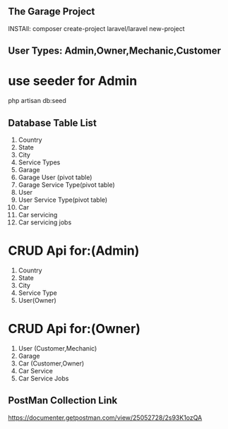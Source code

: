 ## The Garage Project 

INSTAll:  composer create-project laravel/laravel new-project

## User Types: Admin,Owner,Mechanic,Customer

# use seeder for Admin 
  php artisan db:seed
  
## Database Table List
1. Country
2. State
3. City
4. Service Types
5. Garage
6. Garage User (pivot table)
7. Garage Service Type(pivot table)
8. User
9. User Service Type(pivot table)
10. Car
11. Car servicing
12. Car servicing jobs

# CRUD Api for:(Admin)
1. Country
2. State
3. City
4. Service Type 
5. User(Owner)

# CRUD Api for:(Owner)
1. User (Customer,Mechanic)
2. Garage
3. Car (Customer,Owner)
4. Car Service
5. Car Service Jobs

## PostMan Collection Link
https://documenter.getpostman.com/view/25052728/2s93K1ozQA

